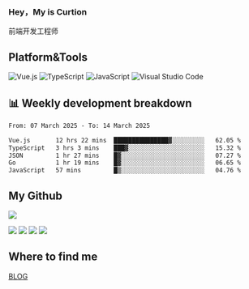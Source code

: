 ### Hey，My is Curtion
前端开发工程师
## Platform&Tools

![Vue.js](https://img.shields.io/badge/-Vue.js-4FC08D?style=flat-square&logo=Vue.js&logoColor=white)
![TypeScript](https://img.shields.io/badge/-TypeScript-007ACC?style=flat-square&logo=typescript&logoColor=white)
![JavaScript](https://img.shields.io/badge/-JavaScript-F7DF1E?style=flat-square&logo=javascript&logoColor=black)
![Visual Studio Code](https://img.shields.io/badge/-VSCode-007ACC?style=flat-square&logo=Visual-Studio-Code&logoColor=white)

## 📊 Weekly development breakdown

<!--START_SECTION:waka-->

```txt
From: 07 March 2025 - To: 14 March 2025

Vue.js       12 hrs 22 mins  ███████████████▓░░░░░░░░░   62.05 %
TypeScript   3 hrs 3 mins    ███▓░░░░░░░░░░░░░░░░░░░░░   15.32 %
JSON         1 hr 27 mins    █▓░░░░░░░░░░░░░░░░░░░░░░░   07.27 %
Go           1 hr 19 mins    █▓░░░░░░░░░░░░░░░░░░░░░░░   06.65 %
JavaScript   57 mins         █▒░░░░░░░░░░░░░░░░░░░░░░░   04.76 %
```

<!--END_SECTION:waka-->

## My Github

![](http://github-profile-summary-cards.vercel.app/api/cards/profile-details?username=curtion&theme=nord_bright)

![](http://github-profile-summary-cards.vercel.app/api/cards/stats?username=curtion&theme=nord_bright)
![](http://github-profile-summary-cards.vercel.app/api/cards/productive-time?username=curtion&theme=nord_bright&utcOffset=8)
![](http://github-profile-summary-cards.vercel.app/api/cards/repos-per-language?username=curtion&theme=nord_bright)
![](http://github-profile-summary-cards.vercel.app/api/cards/most-commit-language?username=curtion&theme=nord_bright)

## Where to find me

[BLOG](https://blog.3gxk.net)
